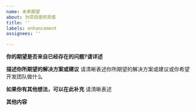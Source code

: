 ```yaml
---
name: 未来期望
about: 为项目提供灵感
title: ''
labels: enhancement
assignees: ''

---
```


**你的期望是否来自已经存在的问题?请详述**


**描述你所期望的解决方案或建议**
请清晰表述你所期望的解决方案或建议或你希望开发团队做什么

**如果你有其他想法，可以在此补充**
请清晰表述

**其他内容**
